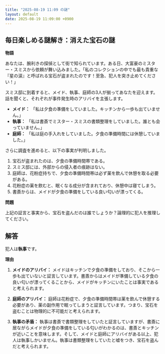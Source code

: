 ```yaml
---
title: "2025-08-19 11:09 の謎"
layout: default
date: 2025-08-19 11:09:00 +0900
---
```

## 毎日楽しめる謎解き：消えた宝石の謎

**物語**

あなたは、腕利きの探偵として街で知られています。ある日、大富豪のミスター・スミスから依頼が舞い込みました。「私のコレクションの中でも最も貴重な『星の涙』と呼ばれる宝石が盗まれたのです！至急、犯人を突き止めてください！」

スミス邸に到着すると、メイド、執事、庭師の3人が揃ってあなたを迎えます。話を聞くと、それぞれが事件発生時のアリバイを主張します。

*   **メイド：** 「私は夕食の準備をしていました。キッチンから一歩も出ていません。」
*   **執事：** 「私は書斎でミスター・スミスの書類整理をしていました。誰とも会っていません。」
*   **庭師：** 「私は庭の手入れをしていました。夕食の準備時間には休憩していました。」

さらに調査を進めると、以下の事実が判明しました。

1.  宝石が盗まれたのは、夕食の準備時間帯である。
2.  スミス邸には、外部からの侵入者の痕跡はない。
3.  庭師は、花粉症持ちで、夕食の準備時間帯は必ず薬を飲んで休憩を取る必要がある。
4.  花粉症の薬を飲むと、眠くなる成分が含まれており、休憩中は寝てしまう。
5.  書斎からは、メイドが夕食の準備をしている良い匂いが漂ってくる。

**問題**

上記の証言と事実から、宝石を盗んだのは誰でしょうか？論理的に犯人を推理してください。

## 解答

犯人は**執事**です。

**理由**

1.  **メイドのアリバイ：** メイドはキッチンで夕食の準備をしており、そこから一歩も出ていないと証言しています。書斎からはメイドが準備している夕食の良い匂いが漂ってくることから、メイドがキッチンにいたことは事実であると考えられます。

2.  **庭師のアリバイ：** 庭師は花粉症で、夕食の準備時間帯は薬を飲んで休憩する必要があり、薬の副作用で眠ってしまうと証言しています。つまり、宝石を盗むことは物理的に不可能だと考えられます。

3.  **執事の矛盾：** 執事は書斎で書類整理をしていたと証言していますが、書斎に居ながらメイドが夕食の準備をしている匂いがわかるのは、書斎とキッチンが近いことを意味します。そして、メイドと庭師にアリバイがある以上、犯人は執事しかいません。執事は書類整理をしていたと嘘をつき、宝石を盗んだと考えられます。
